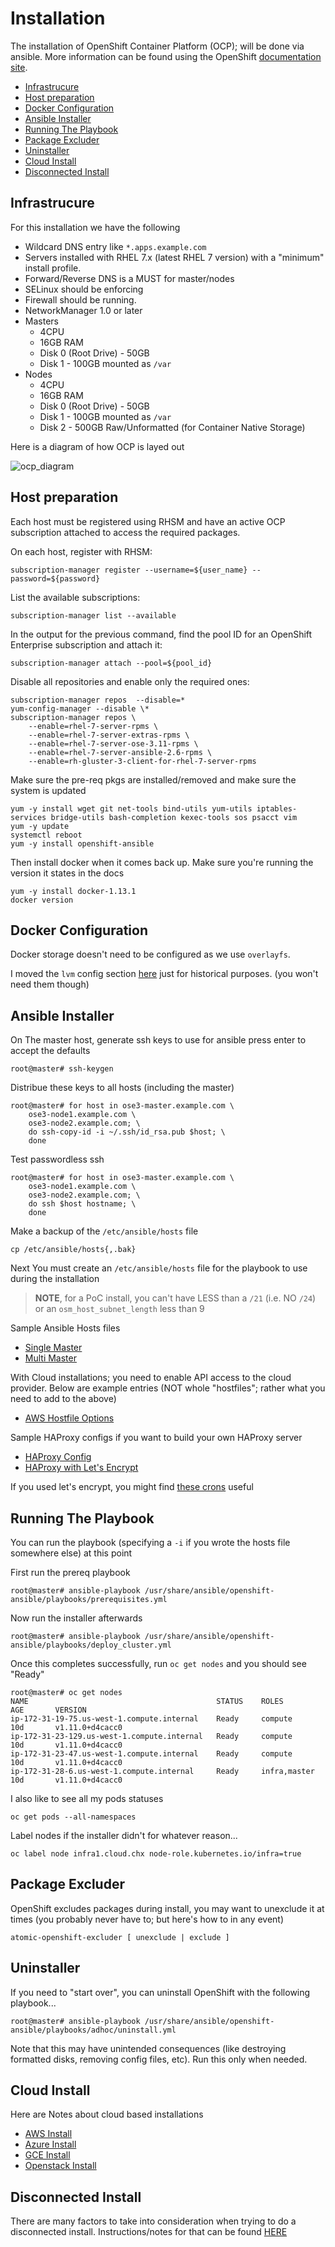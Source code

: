 # Installation

The installation of OpenShift Container Platform (OCP); will be done via ansible. More information can be found using the OpenShift [documentation site](https://docs.openshift.com/container-platform/latest/welcome/index.html).

* [Infrastrucure](#infrastrucure)
* [Host preparation](#host-preparation)
* [Docker Configuration](#docker-configuration)
* [Ansible Installer](#ansible-installer)
* [Running The Playbook](#running-the-playbook)
* [Package Excluder](#package-excluder)
* [Uninstaller](#uninstaller)
* [Cloud Install](#cloud-install)
* [Disconnected Install](#disconnected-install)

## Infrastrucure 

For this installation we have the following

* Wildcard DNS entry like `*.apps.example.com`
* Servers installed with RHEL 7.x (latest RHEL 7 version) with a "minimum" install profile.
* Forward/Reverse DNS is a MUST for master/nodes
* SELinux should be enforcing
* Firewall should be running.
* NetworkManager 1.0 or later
* Masters
  * 4CPU
  * 16GB RAM
  * Disk 0 (Root Drive) - 50GB
  * Disk 1 - 100GB mounted as `/var`
* Nodes
  * 4CPU
  * 16GB RAM
  * Disk 0 (Root Drive) - 50GB
  * Disk 1 - 100GB mounted as `/var`
  * Disk 2 - 500GB Raw/Unformatted (for Container Native Storage)

Here is a diagram of how OCP is layed out

![ocp_diagram](images/osev3.jpg)

## Host preparation

Each host must be registered using RHSM and have an active OCP subscription attached to access the required packages.

On each host, register with RHSM:

```
subscription-manager register --username=${user_name} --password=${password}
```

List the available subscriptions:

```
subscription-manager list --available
```

In the output for the previous command, find the pool ID for an OpenShift Enterprise subscription and attach it:

```
subscription-manager attach --pool=${pool_id}
```

Disable all repositories and enable only the required ones:

```
subscription-manager repos  --disable=*
yum-config-manager --disable \*
subscription-manager repos \
    --enable=rhel-7-server-rpms \
    --enable=rhel-7-server-extras-rpms \
    --enable=rhel-7-server-ose-3.11-rpms \
    --enable=rhel-7-server-ansible-2.6-rpms \
    --enable=rh-gluster-3-client-for-rhel-7-server-rpms
```

Make sure the pre-req pkgs are installed/removed and make sure the system is updated

```
yum -y install wget git net-tools bind-utils yum-utils iptables-services bridge-utils bash-completion kexec-tools sos psacct vim
yum -y update
systemctl reboot
yum -y install openshift-ansible
```

Then install docker when it comes back up. Make sure you're running the version it states in the docs

```
yum -y install docker-1.13.1
docker version
```

## Docker Configuration

Docker storage doesn't need to be configured as we use `overlayfs`.

I moved the `lvm` config section [here](guides/docker-ocp.md) just for historical purposes. (you won't need them though)

## Ansible Installer

On The master host, generate ssh keys to use for ansible press enter to accept the defaults

```
root@master# ssh-keygen
```

Distribue these keys to all hosts (including the master)

```
root@master# for host in ose3-master.example.com \
    ose3-node1.example.com \
    ose3-node2.example.com; \
    do ssh-copy-id -i ~/.ssh/id_rsa.pub $host; \
    done
```

Test passwordless ssh

```
root@master# for host in ose3-master.example.com \
    ose3-node1.example.com \
    ose3-node2.example.com; \
    do ssh $host hostname; \
    done
```

Make a backup of the `/etc/ansible/hosts` file

```
cp /etc/ansible/hosts{,.bak}
```

Next You must create an `/etc/ansible/hosts` file for the playbook to use during the installation

> **NOTE**, for a PoC install, you can't have LESS than a `/21` (i.e. NO `/24`) or an `osm_host_subnet_length` less than 9

Sample Ansible Hosts files
  * [Single Master](https://raw.githubusercontent.com/christianh814/openshift-toolbox/master/ansible_hostfiles/singlemaster)
  * [Multi Master](https://raw.githubusercontent.com/christianh814/openshift-toolbox/master/ansible_hostfiles/multimaster)

With Cloud installations; you need to enable API access to the cloud provider. Below are example entries (NOT whole "hostfiles"; rather what you need to add to the above)
  * [AWS Hostfile Options](https://raw.githubusercontent.com/christianh814/openshift-toolbox/master/ansible_hostfiles/awsinstall)

Sample HAProxy configs if you want to build your own HAProxy server
  * [HAProxy Config](https://raw.githubusercontent.com/christianh814/openshift-toolbox/master/haproxy_config/haproxy.cfg)
  * [HAProxy with Let's Encrypt](https://raw.githubusercontent.com/christianh814/openshift-toolbox/master/haproxy_config/haproxy-letsencrypt.cfg)

If you used let's encrypt, you might find [these crons](../certbot) useful

## Running The Playbook

You can run the playbook (specifying a `-i` if you wrote the hosts file somewhere else) at this point

First run the prereq playbook

```
root@master# ansible-playbook /usr/share/ansible/openshift-ansible/playbooks/prerequisites.yml
```

Now run the installer afterwards

```
root@master# ansible-playbook /usr/share/ansible/openshift-ansible/playbooks/deploy_cluster.yml
```

Once this completes successfully, run `oc get nodes` and you should see "Ready"

```
root@master# oc get nodes
NAME                                          STATUS    ROLES          AGE       VERSION
ip-172-31-19-75.us-west-1.compute.internal    Ready     compute        10d       v1.11.0+d4cacc0
ip-172-31-23-129.us-west-1.compute.internal   Ready     compute        10d       v1.11.0+d4cacc0
ip-172-31-23-47.us-west-1.compute.internal    Ready     compute        10d       v1.11.0+d4cacc0
ip-172-31-28-6.us-west-1.compute.internal     Ready     infra,master   10d       v1.11.0+d4cacc0
```

I also like to see all my pods statuses

```
oc get pods --all-namespaces
```

Label nodes if the installer didn't for whatever reason...

```
oc label node infra1.cloud.chx node-role.kubernetes.io/infra=true
```

## Package Excluder

OpenShift excludes packages during install, you may want to unexclude it at times (you probably never have to; but here's how to in any event)

```
atomic-openshift-excluder [ unexclude | exclude ]
```

## Uninstaller

If you need to "start over", you can uninstall OpenShift with the following playbook...

```
root@master# ansible-playbook /usr/share/ansible/openshift-ansible/playbooks/adhoc/uninstall.yml
```

Note that this may have unintended consequences (like destroying formatted disks, removing config files, etc). Run this only when needed.

## Cloud Install

Here are Notes about cloud based installations

* [AWS Install](../aws_refarch)
* [Azure Install](https://access.redhat.com/documentation/en-us/reference_architectures/2018/html/deploying_and_managing_openshift_3.9_on_azure/index)
* [GCE Install](https://access.redhat.com/documentation/en-us/reference_architectures/2018/html/deploying_and_managing_openshift_3.9_on_google_cloud_platform/)
* [Openstack Install](https://access.redhat.com/documentation/en-us/reference_architectures/2018/html/deploying_and_managing_openshift_3.9_on_red_hat_openstack_platform_10/index)


## Disconnected Install

There are many factors to take into consideration when trying to do a disconnected install. Instructions/notes for that can be found [HERE](guides/disconnected.md)
